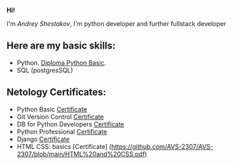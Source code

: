 **Hi!**


I'm *Andrey Shestakov*, I'm python developer and further fullstack developer
## Here are my basic skills:
- Python. [Diploma Python Basic](https://github.com/netology-code/py-diplom-basic.git).
- SQL (postgresSQL)

## Netology Certificates:
- Python Basic [Certificate](https://github.com/AVS-2307/AVS-2307/blob/main/Python%20Basic.pdf)
- Git Version Control [Certificate](https://github.com/AVS-2307/AVS-2307/blob/main/Git%20Version%20Control.pdf)
- DB for Python Developers [Certificate](https://github.com/AVS-2307/AVS-2307/blob/main/DB%20for%20Python%20Developers.pdf)
- Python Professional [Certificate](https://github.com/AVS-2307/AVS-2307/blob/main/Python%20Professional.pdf)
- Django [Certificate](https://github.com/AVS-2307/AVS-2307/blob/main/Django.pdf)
- HTML CSS: basics [Certificate] (https://github.com/AVS-2307/AVS-2307/blob/main/HTML%20and%20CSS.pdf)
